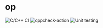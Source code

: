 # op
![C/C++ CI](https://github.com/99002540/op/workflows/C/C++%20CI/badge.svg)
![cppcheck-action](https://github.com/99002540/op/workflows/cppcheck-action/badge.svg)
![Unit testing](https://github.com/99002540/op/workflows/Unit%20testing/badge.svg)
